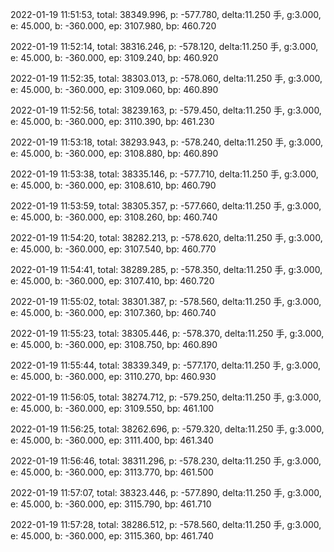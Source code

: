 2022-01-19 11:51:53, total: 38349.996, p: -577.780, delta:11.250 手, g:3.000, e: 45.000, b: -360.000, ep: 3107.980, bp: 460.720

2022-01-19 11:52:14, total: 38316.246, p: -578.120, delta:11.250 手, g:3.000, e: 45.000, b: -360.000, ep: 3109.240, bp: 460.920

2022-01-19 11:52:35, total: 38303.013, p: -578.060, delta:11.250 手, g:3.000, e: 45.000, b: -360.000, ep: 3109.060, bp: 460.890

2022-01-19 11:52:56, total: 38239.163, p: -579.450, delta:11.250 手, g:3.000, e: 45.000, b: -360.000, ep: 3110.390, bp: 461.230

2022-01-19 11:53:18, total: 38293.943, p: -578.240, delta:11.250 手, g:3.000, e: 45.000, b: -360.000, ep: 3108.880, bp: 460.890

2022-01-19 11:53:38, total: 38335.146, p: -577.710, delta:11.250 手, g:3.000, e: 45.000, b: -360.000, ep: 3108.610, bp: 460.790

2022-01-19 11:53:59, total: 38305.357, p: -577.660, delta:11.250 手, g:3.000, e: 45.000, b: -360.000, ep: 3108.260, bp: 460.740

2022-01-19 11:54:20, total: 38282.213, p: -578.620, delta:11.250 手, g:3.000, e: 45.000, b: -360.000, ep: 3107.540, bp: 460.770

2022-01-19 11:54:41, total: 38289.285, p: -578.350, delta:11.250 手, g:3.000, e: 45.000, b: -360.000, ep: 3107.410, bp: 460.720

2022-01-19 11:55:02, total: 38301.387, p: -578.560, delta:11.250 手, g:3.000, e: 45.000, b: -360.000, ep: 3107.360, bp: 460.740

2022-01-19 11:55:23, total: 38305.446, p: -578.370, delta:11.250 手, g:3.000, e: 45.000, b: -360.000, ep: 3108.750, bp: 460.890

2022-01-19 11:55:44, total: 38339.349, p: -577.170, delta:11.250 手, g:3.000, e: 45.000, b: -360.000, ep: 3110.270, bp: 460.930

2022-01-19 11:56:05, total: 38274.712, p: -579.250, delta:11.250 手, g:3.000, e: 45.000, b: -360.000, ep: 3109.550, bp: 461.100

2022-01-19 11:56:25, total: 38262.696, p: -579.320, delta:11.250 手, g:3.000, e: 45.000, b: -360.000, ep: 3111.400, bp: 461.340

2022-01-19 11:56:46, total: 38311.296, p: -578.230, delta:11.250 手, g:3.000, e: 45.000, b: -360.000, ep: 3113.770, bp: 461.500

2022-01-19 11:57:07, total: 38323.446, p: -577.890, delta:11.250 手, g:3.000, e: 45.000, b: -360.000, ep: 3115.790, bp: 461.710

2022-01-19 11:57:28, total: 38286.512, p: -578.560, delta:11.250 手, g:3.000, e: 45.000, b: -360.000, ep: 3115.360, bp: 461.740